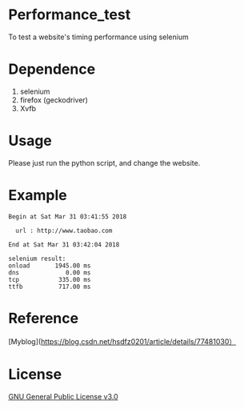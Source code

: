 # Performance_test
To test a website's timing performance using selenium 

# Dependence
1.  selenium
2.  firefox (geckodriver)
3.  Xvfb

# Usage
Please just run the python script, and change the website.

# Example
```
Begin at Sat Mar 31 03:41:55 2018 

  url : http://www.taobao.com

End at Sat Mar 31 03:42:04 2018 

selenium result:
onload       1945.00 ms
dns             0.00 ms
tcp           335.00 ms
ttfb          717.00 ms
```
# Reference
[Myblog](https://blog.csdn.net/hsdfz0201/article/details/77481030）

# License
[GNU General Public License v3.0](http://www.gnu.org/licenses/gpl-3.0.en.html)
